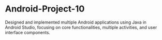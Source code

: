 # Android-Project-10
Designed and implemented multiple Android applications using Java in Android Studio, focusing on core functionalities, multiple activities, and user interface components.
